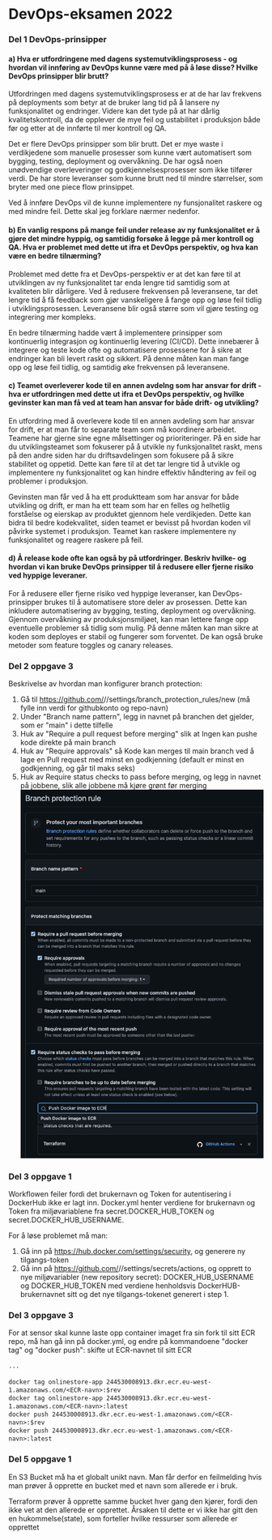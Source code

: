 # DevOps-eksamen 2022

### Del 1 DevOps-prinsipper
#### a) Hva er utfordringene med dagens systemutviklingsprosess - og hvordan vil innføring av DevOps kunne være med på å løse disse? Hvilke DevOps prinsipper blir brutt?
<p>
Utfordringen med dagens systemutviklingsprosess er at de har lav frekvens på deployments som betyr at de bruker lang tid på å lansere ny funksjonalitet og endringer. Videre kan det tyde på at har dårlig kvalitetskontroll, da de opplever de mye feil og ustabilitet i produksjon både før og etter at de innførte til mer kontroll og QA.
</p>
<p>
Det er flere DevOps prinsipper som blir brutt. Det er mye waste i verdikjedene som manuelle prosesser som kunne vært automatisert som bygging, testing, deployment og overvåkning. De har også noen unødvendige overleveringer og godkjennelsesprosesser som ikke tilfører verdi. De har store leveranser som kunne brutt ned til mindre størrelser, som bryter med one piece flow prinsippet.
</p>
<p>
Ved å innføre DevOps vil de kunne implementere ny funsjonalitet raskere og med mindre feil. Dette skal jeg forklare nærmer nedenfor.</p>

#### b) En vanlig respons på mange feil under release av ny funksjonalitet er å gjøre det mindre hyppig, og samtidig forsøke å legge på mer kontroll og QA. Hva er problemet med dette ut ifra et DevOps perspektiv, og hva kan være en bedre tilnærming?
<p>
Problemet med dette fra et DevOps-perspektiv er at det kan føre til at utviklingen av ny funksjonalitet tar enda lengre tid samtidig som at kvaliteten blir dårligere. Ved å redusere frekvensen på leveransene, tar det lengre tid å få feedback som gjør vanskeligere å fange opp og løse feil tidlig i utviklingsprosessen. Leveransene blir også større som vil gjøre testing og integrering mer kompleks.
</p>
<p>
En bedre tilnærming hadde vært å implementere prinsipper som kontinuerlig integrasjon og kontinuerlig levering (CI/CD). Dette innebærer å integrere og teste kode ofte og automatisere prosessene for å sikre at endringer kan bli levert raskt og sikkert. På denne måten kan man fange opp og løse feil tidlig, og samtidig øke frekvensen på leveransene.
</p>

#### c) Teamet overleverer kode til en annen avdelng som har ansvar for drift - hva er utfordringen med dette ut ifra et DevOps perspektiv, og hvilke gevinster kan man få ved at team han ansvar for både drift- og utvikling?
<p>
En utfordring med å overlevere kode til en annen avdeling som har ansvar for drift, er at man får to separate team som må koordinere arbeidet. Teamene har gjerne sine egne målsettinger og prioriteringer. På en side har du utviklingsteamet som fokuserer på å utvikle ny funksjonalitet raskt, mens på den andre siden har du driftsavdelingen som fokusere på å sikre stabilitet og oppetid. Dette kan føre til at det tar lengre tid å utvikle og implementere ny funksjonalitet og kan hindre effektiv håndtering av feil og problemer i produksjon.
</p>
<p>
Gevinsten man får ved å ha ett produktteam som har ansvar for både utvikling og drift, er man ha ett team som har en felles og helhetlig forståelse og eierskap av produktet gjennom hele verdikjeden. Dette kan bidra til bedre kodekvalitet, siden teamet er bevisst på hvordan koden vil påvirke systemet i produksjon. Teamet kan raskere implementere ny funksjonalitet og reagere raskere på feil.
</p>

#### d) Å release kode ofte kan også by på utfordringer. Beskriv hvilke- og hvordan vi kan bruke DevOps prinsipper til å redusere eller fjerne risiko ved hyppige leveraner.
<p>
For å redusere eller fjerne risiko ved hyppige leveranser, kan DevOps-prinsipper brukes til å automatisere store deler av prosessen. Dette kan inkludere automatisering av bygging, testing, deployment og overvåkning. Gjennom overvåkning av produksjonsmiljøet, kan man lettere fange opp eventuelle problemer så tidlig som mulig. På denne måten kan man sikre at koden som deployes er stabil og fungerer som forventet. De kan også bruke metoder som feature toggles og canary releases.
</p>


### Del 2 oppgave 3
<p>
Beskrivelse av hvordan man konfigurer branch protection:
</p>

1. Gå til https://github.com/<githubkonto>/<repo-navn>/settings/branch_protection_rules/new (må fylle inn verdi for githubkonto og repo-navn)
2. Under "Branch name pattern", legg in navnet på branchen det gjelder, som er "main" i dette tilfelle
3. Huk av "Require a pull request before merging" slik at Ingen kan pushe kode direkte på main branch
4. Huk av "Require approvals" så Kode kan merges til main branch ved å lage en Pull request med minst en godkjenning (default er minst en godkjenning, og går til maks seks)
5. Huk av Require status checks to pass before merging, og legg in navnet på jobbene, slik alle jobbene må kjøre grønt før merging
![img_1.png](doc/branch_prot.png)
### Del 3 oppgave 1
<p>
Workflowen feiler fordi det brukernavn og Token for autentisering i DockerHub ikke er lagt inn. Docker.yml henter verdiene for brukernavn og Token fra miljøvariablene fra secret.DOCKER_HUB_TOKEN og secret.DOCKER_HUB_USERNAME.
</p>
<p>
For å løse problemet må man:
</p>

1.	Gå inn på https://hub.docker.com/settings/security, og generere ny tilgangs-token
2.	Gå inn på https://github.com/<githubkonto>/<repo-navn>/settings/secrets/actions, og opprett to nye miljøvariabler (new repository secret): DOCKER_HUB_USERNAME og DOCKER_HUB_TOKEN med verdiene henholdsvis DockerHUB-brukernavnet sitt og det nye tilgangs-tokenet generert i step 1.

### Del 3 oppgave 3
For at sensor skal kunne laste opp container imaget fra sin fork til sitt ECR repo, må han gå inn på docker.yml, og endre på kommandoene "docker tag" og "docker push": skifte ut ECR-navnet til sitt ECR

```
...

docker tag onlinestore-app 244530008913.dkr.ecr.eu-west-1.amazonaws.com/<ECR-navn>:$rev
docker tag onlinestore-app 244530008913.dkr.ecr.eu-west-1.amazonaws.com/<ECR-navn>:latest
docker push 244530008913.dkr.ecr.eu-west-1.amazonaws.com/<ECR-navn>:$rev
docker push 244530008913.dkr.ecr.eu-west-1.amazonaws.com/<ECR-navn>:latest
```
### Del 5 oppgave 1
<p>
En S3 Bucket må ha et globalt unikt navn. Man får derfor en feilmelding hvis man prøver å opprette en bucket med et navn som allerede er i bruk.
</p>
<p>
Terraform prøver å opprette samme bucket hver gang den kjører, fordi den ikke vet at den allerede er opprettet. Årsaken til dette er vi ikke har gitt den en hukommelse(state), som forteller hvilke ressurser som allerede er opprettet
</p>

